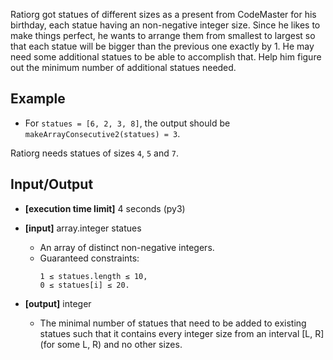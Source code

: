 Ratiorg got statues of different sizes as a present from CodeMaster for his birthday, each statue having an non-negative integer size. Since he likes to make things perfect, he wants to arrange them from smallest to largest so that each statue will be bigger than the previous one exactly by 1. He may need some additional statues to be able to accomplish that. Help him figure out the minimum number of additional statues needed.

## Example
- For `statues = [6, 2, 3, 8]`, the output should be `makeArrayConsecutive2(statues) = 3`.

Ratiorg needs statues of sizes `4`, `5` and `7`.

## Input/Output

- **[execution time limit]** 4 seconds (py3)

- **[input]** array.integer statues
  - An array of distinct non-negative integers.
  - Guaranteed constraints:
    ```
    1 ≤ statues.length ≤ 10,
    0 ≤ statues[i] ≤ 20.
    ```

- **[output]** integer
  - The minimal number of statues that need to be added to existing statues such that it contains every integer size from an interval [L, R] (for some L, R) and no other sizes.